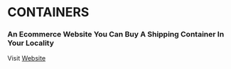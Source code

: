 # CONTAINERS

### An Ecommerce Website You Can Buy A Shipping Container In Your Locality

Visit [Website](https://containerss.netlify.app/)
